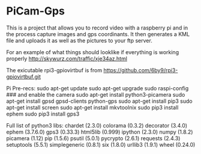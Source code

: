 # PiCam-Gps
This is a project that allows you to record video with a raspberry pi and in the process capture images and gps coordinants.
It then generates a KML file and uploads it as well as the pictures to your ftp server. 

For an example of what things should looklike if everything is working properly http://skywurz.com/traffic/xje34az.html

The exicutable rpi3-gpiovirtbuf is from
https://github.com/6by9/rpi3-gpiovirtbuf.git

Pi Pre-recs:
sudo apt-get update
sudo apt-get upgrade
sudo raspi-config ### and enable the camera
sudo apt-get install python3-picamera
sudo apt-get install gpsd gpsd-clients python-gps
sudo apt-get install pip3
sudo apt-get install screen
sudo apt-get install mkvtoolnix
sudo pip3 install ephem
sudo pip3 install gps3

Full list of python3 libs:
chardet (2.3.0)
colorama (0.3.2)
decorator (3.4.0)
ephem (3.7.6.0)
gps3 (0.33.3)
html5lib (0.999)
ipython (2.3.0)
numpy (1.8.2)
picamera (1.12)
pip (1.5.6)
psutil (5.0.1)
pycrypto (2.6.1)
requests (2.4.3)
setuptools (5.5.1)
simplegeneric (0.8.1)
six (1.8.0)
urllib3 (1.9.1)
wheel (0.24.0)

